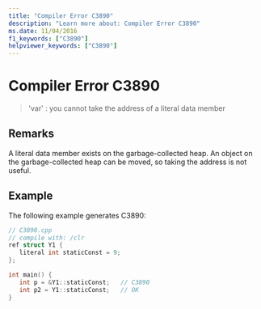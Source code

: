 ```yaml
---
title: "Compiler Error C3890"
description: "Learn more about: Compiler Error C3890"
ms.date: 11/04/2016
f1_keywords: ["C3890"]
helpviewer_keywords: ["C3890"]
---
```

# Compiler Error C3890

> 'var' : you cannot take the address of a literal data member

## Remarks

A literal data member exists on the garbage-collected heap.  An object on the garbage-collected heap can be moved, so taking the address is not useful.

## Example

The following example generates C3890:

```cpp
// C3890.cpp
// compile with: /clr
ref struct Y1 {
   literal int staticConst = 9;
};

int main() {
   int p = &Y1::staticConst;   // C3890
   int p2 = Y1::staticConst;   // OK
}
```
